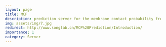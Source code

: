 ```yaml
---
layout: page
title: MCP
description: prediction server for the membrane contact probability from a given protein sequence
img: assets/img/7.jpg
redirect: http://www.songlab.cn/MCP%20Prediction/Introduction/
importance: 1
category: Server
---
```


